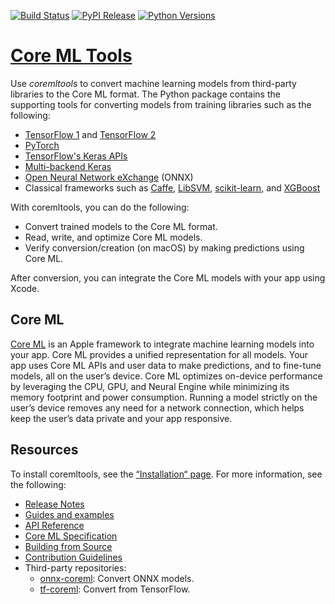 [![Build Status](https://img.shields.io/gitlab/pipeline/zach_nation/coremltools/master)](https://gitlab.com/zach_nation/coremltools/-/pipelines?page=1&scope=branches&ref=master)
[![PyPI Release](https://img.shields.io/pypi/v/coremltools.svg)](#)
[![Python Versions](https://img.shields.io/pypi/pyversions/coremltools.svg)](#)

[Core ML Tools](https://coremltools.readme.io/docs)
=======================

Use *coremltools* to convert machine learning models from third-party libraries to the Core ML format. The Python package contains the supporting tools for converting models from training libraries such as the following:

* [TensorFlow 1](https://www.tensorflow.org/versions/r1.15/api_docs/python/tf) and [TensorFlow 2](https://www.tensorflow.org/api_docs)
* [PyTorch](https://pytorch.org/)
* [TensorFlow's Keras APIs](https://keras.io/)
* [Multi-backend Keras](https://github.com/keras-team/keras) 
* [Open Neural Network eXchange](http://onnx.ai/) (ONNX)
* Classical frameworks such as [Caffe](https://caffe.berkeleyvision.org/model_zoo.html), [LibSVM](https://www.csie.ntu.edu.tw/~cjlin/libsvm/), [scikit-learn](https://scikit-learn.org/stable/), and [XGBoost](https://xgboost.readthedocs.io/en/latest/)

With coremltools, you can do the following:

* Convert trained models to the Core ML format.
* Read, write, and optimize Core ML models.
* Verify conversion/creation (on macOS) by making predictions using Core ML.

After conversion, you can integrate the Core ML models with your app using Xcode.

## Core ML

[Core ML](https://developer.apple.com/documentation/coreml) is an Apple framework to integrate machine learning models into your app. Core ML provides a unified representation for all models. Your app uses Core ML APIs and user data to make predictions, and to fine-tune models, all on the user’s device. Core ML optimizes on-device performance by leveraging the CPU, GPU, and Neural Engine while minimizing its memory footprint and power consumption. Running a model strictly on the user’s device removes any need for a network connection, which helps keep the user’s data private and your app responsive.

## Resources

To install coremltools, see the [“Installation“ page](https://coremltools.readme.io/docs/installation). For more information, see the following:

* [Release Notes](https://github.com/apple/coremltools/releases/) 
* [Guides and examples](https://coremltools.readme.io/) 
* [API Reference](https://coremltools.readme.io/reference/convertersconvert)
* [Core ML Specification](https://mlmodel.readme.io/)
* [Building from Source](BUILDING.md)
* [Contribution Guidelines](CONTRIBUTING.md) 
* Third-party repositories: 
    * [onnx-coreml](https://github.com/onnx/onnx-coreml): Convert ONNX models.
    * [tf-coreml](https://github.com/tf-coreml/tf-coreml): Convert from TensorFlow.


